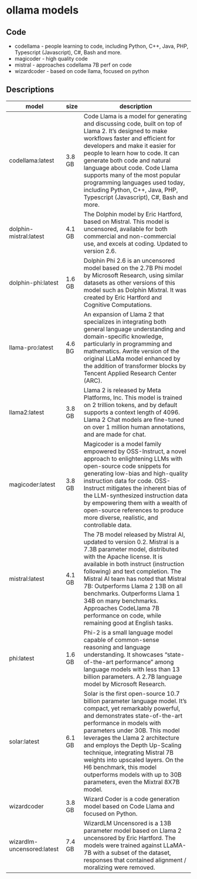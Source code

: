 # ollama models

## Code

* codellama - people learning to code, including Python, C++, Java, PHP, Typescript (Javascript), C#, Bash and more.
* magicoder - high quality code
* mistral - approaches codellama 7B perf on code
* wizardcoder - based on code llama, focused on python

## Descriptions

model | size | description
--- | --- | ---
codellama:latest | 3.8 GB | Code Llama is a model for generating and discussing code, built on top of Llama 2. It’s designed to make workflows faster and efficient for developers and make it easier for people to learn how to code. It can generate both code and natural language about code. Code Llama supports many of the most popular programming languages used today, including Python, C++, Java, PHP, Typescript (Javascript), C#, Bash and more.
dolphin-mistral:latest | 4.1 GB | The Dolphin model by Eric Hartford, based on Mistral. This model is uncensored, available for both commercial and non-commercial use, and excels at coding. Updated to version 2.6.
dolphin-phi:latest | 1.6 GB | Dolphin Phi 2.6 is an uncensored model based on the 2.7B Phi model by Microsoft Research, using similar datasets as other versions of this model such as Dolphin Mixtral. It was created by Eric Hartford and Cognitive Computations.
llama-pro:latest | 4.6 BG | An expansion of Llama 2 that specializes in integrating both general language understanding and domain-specific knowledge, particularly in programming and mathematics. Awrite version of the original LLaMa model enhanced by the addition of transformer blocks by Tencent Applied Research Center (ARC).
llama2:latest | 3.8 GB  | Llama 2 is released by Meta Platforms, Inc. This model is trained on 2 trillion tokens, and by default supports a context length of 4096. Llama 2 Chat models are fine-tuned on over 1 million human annotations, and are made for chat.
magicoder:latest | 3.8 GB | Magicoder is a model family empowered by OSS-Instruct, a novel approach to enlightening LLMs with open-source code snippets for generating low-bias and high-quality instruction data for code. OSS-Instruct mitigates the inherent bias of the LLM-synthesized instruction data by empowering them with a wealth of open-source references to produce more diverse, realistic, and controllable data.
mistral:latest | 4.1 GB | The 7B model released by Mistral AI, updated to version 0.2. Mistral is a 7.3B parameter model, distributed with the Apache license. It is available in both instruct (instruction following) and text completion. The Mistral AI team has noted that Mistral 7B: Outperforms Llama 2 13B on all benchmarks. Outperforms Llama 1 34B on many benchmarks. Approaches CodeLlama 7B performance on code, while remaining good at English tasks.
phi:latest | 1.6 GB | Phi-2 is a small language model capable of common-sense reasoning and language understanding. It showcases “state-of-the-art performance” among language models with less than 13 billion parameters. A 2.7B language model by Microsoft Research.
solar:latest | 6.1 GB | Solar is the first open-source 10.7 billion parameter language model. It’s compact, yet remarkably powerful, and demonstrates state-of-the-art performance in models with parameters under 30B. This model leverages the Llama 2 architecture and employs the Depth Up-Scaling technique, integrating Mistral 7B weights into upscaled layers. On the H6 benchmark, this model outperforms models with up to 30B parameters, even the Mixtral 8X7B model.
wizardcoder | 3.8 GB | Wizard Coder is a code generation model based on Code Llama and focused on Python.
wizardlm-uncensored:latest | 7.4 GB | WizardLM Uncensored is a 13B parameter model based on Llama 2 uncensored by Eric Hartford. The models were trained against LLaMA-7B with a subset of the dataset, responses that contained alignment / moralizing were removed.
